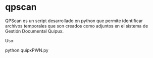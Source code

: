 # qpscan

QPScan es un script desarrollado en python que permite identificar archivos temporales que son creados como adjuntos en el sistema de Gestión Documental Quipux.

Uso

python quipxPWN.py
